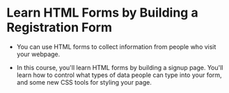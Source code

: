 # Learn HTML Forms by Building a Registration Form

- You can use HTML forms to collect information from people who visit your webpage.

- In this course, you'll learn HTML forms by building a signup page. You'll learn how to control what types of data people can type into your form, and some new CSS tools for styling your page.